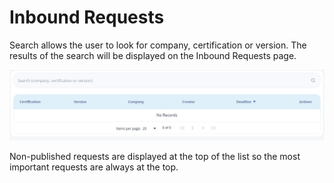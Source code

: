 # Inbound Requests

Search allows the user to look for company, certification or version.
The results of the search will be displayed on the Inbound Requests page.

![Inbound](/images/inbound1.jpg)

Non-published requests are  displayed at the top of the list so the most important requests are always at the top.
